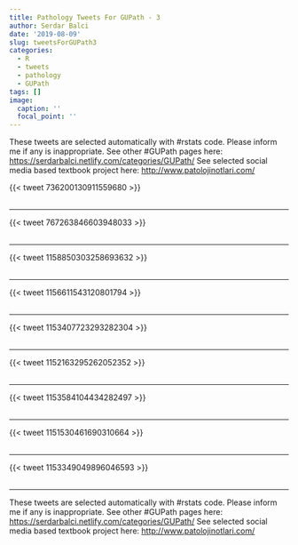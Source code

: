 ```yaml
---
title: Pathology Tweets For GUPath - 3
author: Serdar Balci
date: '2019-08-09'
slug: tweetsForGUPath3
categories:
  - R
  - tweets
  - pathology
  - GUPath
tags: []
image:
  caption: ''
  focal_point: ''
---
```



These tweets are selected automatically with #rstats code. Please inform me if any is inappropriate.
See other #GUPath pages here: https://serdarbalci.netlify.com/categories/GUPath/ 
See selected social media based textbook project here: http://www.patolojinotlari.com/

{{< tweet 736200130911559680 >}}
<br>
<br>
<hr>
{{< tweet 767263846603948033 >}}
<br>
<br>
<hr>
{{< tweet 1158850303258693632 >}}
<br>
<br>
<hr>
{{< tweet 1156611543120801794 >}}
<br>
<br>
<hr>
{{< tweet 1153407723293282304 >}}
<br>
<br>
<hr>
{{< tweet 1152163295262052352 >}}
<br>
<br>
<hr>
{{< tweet 1153584104434282497 >}}
<br>
<br>
<hr>
{{< tweet 1151530461690310664 >}}
<br>
<br>
<hr>
{{< tweet 1153349049896046593 >}}
<br>
<br>
<hr>


These tweets are selected automatically with #rstats code. Please inform me if any is inappropriate.
See other #GUPath pages here: https://serdarbalci.netlify.com/categories/GUPath/ 
See selected social media based textbook project here: http://www.patolojinotlari.com/
